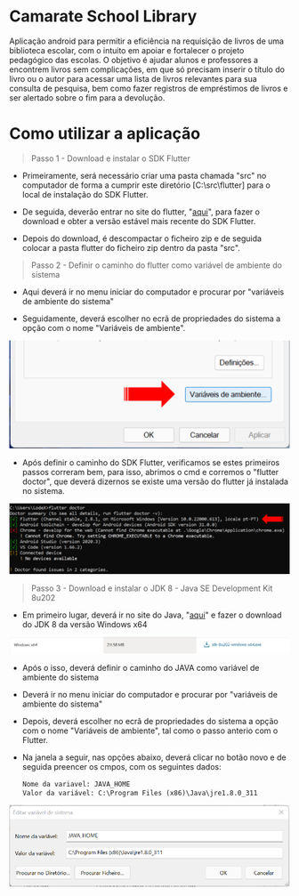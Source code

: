 # Camarate School Library

Aplicação android para permitir a eficiência na requisição de livros de uma biblioteca escolar, com o intuito em apoiar e fortalecer o projeto pedagógico das escolas. O objetivo é ajudar alunos e professores a encontrem livros sem complicações, em que só precisam inserir o título do livro ou o autor para acessar uma lista de livros relevantes para sua consulta de pesquisa, bem como fazer registros de empréstimos de livros e ser alertado sobre o fim para a devolução.

# Como utilizar a aplicação

> Passo 1 - Download e instalar o SDK Flutter

- Primeiramente, será necessário criar uma pasta chamada "src" no computador de forma a cumprir este diretório [C:\src\flutter] para o local de instalação do SDK Flutter.

- De seguida, deverão entrar no site do flutter, "[aqui](https://docs.flutter.dev/get-started/install/windows)", para fazer o download e obter a versão estável mais recente do SDK Flutter.

- Depois do download, é descompactar o ficheiro zip e de seguida colocar a pasta flutter do ficheiro zip dentro da pasta "src".

> Passo 2 - Definir o caminho do flutter como variável de ambiente do sistema

- Aqui deverá ir no menu iniciar do computador e procurar por "variáveis de ambiente do sistema"

- Seguidamente, deverá escolher no ecrã de propriedades do sistema a opção com o nome "Variáveis de ambiente".

![Alt text](assets/images/outros/propriedades_do_sistema.png?raw=true "Propriedades do sistema")

- Após definir o caminho do SDK Flutter, verificamos se estes primeiros passos correram bem, para isso, abrimos o cmd e corremos o "flutter doctor", que deverá dizernos se existe uma versão do flutter já instalada no sistema.

![Alt text](assets/images/outros/cmd.png?raw=true "Cmd")


> Passo 3 - Download e instalar o JDK 8 - Java SE Development Kit 8u202

- Em primeiro lugar, deverá ir no site do Java, "[aqui](https://www.oracle.com/pt/java/technologies/javase/javase8-archive-downloads.html)" e fazer o download do JDK 8 da versão Windows x64

![Alt text](assets/images/outros/jdk8.png?raw=true "JDK8")

- Após o isso, deverá definir o caminho do JAVA como variável de ambiente do sistema

- Deverá ir no menu iniciar do computador e procurar por "variáveis de ambiente do sistema"

- Depois, deverá escolher no ecrã de propriedades do sistema a opção com o nome "Variáveis de ambiente", tal como o passo anterio com o Flutter.

- Na janela a seguir, nas opções abaixo, deverá clicar no botão novo e de seguida preencer os cmpos, com os seguintes dados:
    ```
    Nome da variavel: JAVA_HOME
    Valor da variável: C:\Program Files (x86)\Java\jre1.8.0_311
    ```
 ![Alt text](assets/images/outros/java_home.png?raw=true "java_home")   
